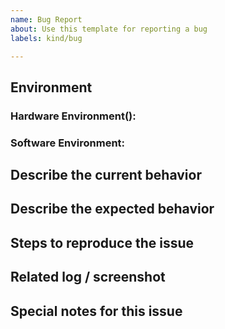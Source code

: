 ```yaml
---
name: Bug Report
about: Use this template for reporting a bug
labels: kind/bug

---
```


<!--  Thanks for sending an issue!  Here are some tips for you:

If this is your first time, please read our contributor guidelines: https://github.com/omni-ai-npu/omni-infer/blob/master/CONTRIBUTION.md
-->

## Environment
### Hardware Environment(): 

### Software Environment:

## Describe the current behavior


## Describe the expected behavior


## Steps to reproduce the issue


## Related log / screenshot

## Special notes for this issue


